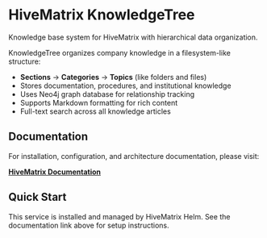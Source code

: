 # HiveMatrix KnowledgeTree

Knowledge base system for HiveMatrix with hierarchical data organization.

KnowledgeTree organizes company knowledge in a filesystem-like structure:
- **Sections** → **Categories** → **Topics** (like folders and files)
- Stores documentation, procedures, and institutional knowledge
- Uses Neo4j graph database for relationship tracking
- Supports Markdown formatting for rich content
- Full-text search across all knowledge articles

## Documentation

For installation, configuration, and architecture documentation, please visit:

**[HiveMatrix Documentation](https://ruapotato.github.io/hivematrix-docs/ARCHITECTURE/)**

## Quick Start

This service is installed and managed by HiveMatrix Helm. See the documentation link above for setup instructions.
